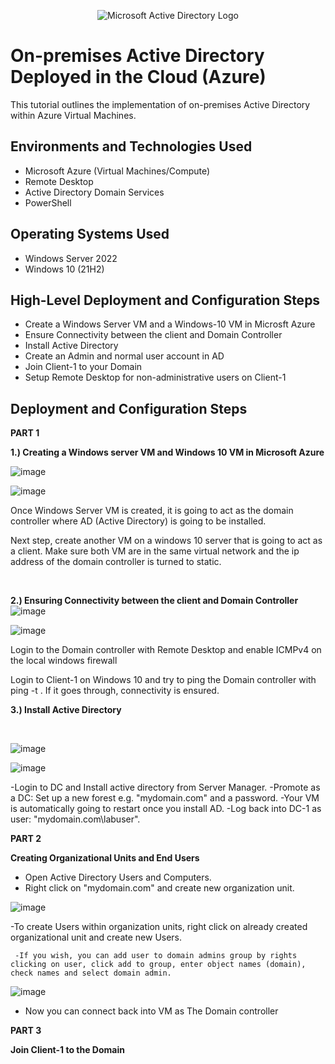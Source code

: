 <p align="center">
<img src="https://i.imgur.com/pU5A58S.png" alt="Microsoft Active Directory Logo"/>
</p>

<h1>On-premises Active Directory Deployed in the Cloud (Azure)</h1>
This tutorial outlines the implementation of on-premises Active Directory within Azure Virtual Machines.<br />



<h2>Environments and Technologies Used</h2>

- Microsoft Azure (Virtual Machines/Compute)
- Remote Desktop
- Active Directory Domain Services
- PowerShell

<h2>Operating Systems Used </h2>

- Windows Server 2022
- Windows 10 (21H2)

<h2>High-Level Deployment and Configuration Steps</h2>

- Create a Windows Server VM and a Windows-10 VM in Microsft Azure
- Ensure Connectivity between the client and Domain Controller
- Install Active Directory
- Create an Admin and normal user account in AD
- Join Client-1 to your Domain
- Setup Remote Desktop for non-administrative users on Client-1

<h2>Deployment and Configuration Steps</h2>

<p>
  
  **PART 1**
  
  **1.) Creating a Windows server VM and Windows 10 VM in Microsoft Azure**
  
  ![image](https://github.com/akingsley22/configure-ad/assets/138138839/a9df99df-095a-4c03-9397-77794af8edbe)

  ![image](https://github.com/akingsley22/configure-ad/assets/138138839/98b61b19-4ea8-42b8-b4b9-5c5027a902cf)


</p>
<p>
Once Windows Server VM is created, it is going to act as the domain controller where AD (Active Directory) is going to be installed. 
  
Next step, create another VM on a windows 10 server that is going to act as a client. Make sure both VM are in the same virtual network and the ip address of the domain controller is turned to static.
</p>
<br />

<p>

  **2.) Ensuring Connectivity between the client and Domain Controller**
![image](https://github.com/akingsley22/configure-ad/assets/138138839/5f2db3c5-eefd-46ee-987d-1fce9b0b355c)

![image](https://github.com/akingsley22/configure-ad/assets/138138839/3f98dd48-fab5-41bc-9767-52d292e4305a)



Login to the Domain controller with Remote Desktop and enable ICMPv4 on the local windows firewall 

Login to Client-1 on Windows 10 and try to ping the Domain controller with ping -t <ipaddress>. If it goes through, connectivity is ensured.
</p>
<p>

**3.) Install Active Directory**
</p>
<br />

<p>
  
  ![image](https://github.com/akingsley22/configure-ad/assets/138138839/23bd2d87-a3a3-476e-8224-600ff932fa2c)

  ![image](https://github.com/akingsley22/configure-ad/assets/138138839/1f481b58-73b2-4839-9e9d-b9ca0cfb329e)

</p>
<p>
-Login to DC and Install active directory from Server Manager. 
-Promote as a DC: Set up a new forest e.g. "mydomain.com" and a password.
-Your VM is automatically going to restart once you install AD. 
-Log back into DC-1 as user: "mydomain.com\labuser".

 **PART 2**
 
 **Creating Organizational Units and End Users**

 - Open Active Directory Users and Computers.
 - Right click on "mydomain.com" and create new organization unit.

 ![image](https://github.com/akingsley22/configure-ad/assets/138138839/81e9d14d-c956-4d7b-8502-19cc83293686)

 -To create Users within organization units, right click on already created organizational unit and create new Users.
    
     -If you wish, you can add user to domain admins group by rights clicking on user, click add to group, enter object names (domain), check names and select domain admin.

 ![image](https://github.com/akingsley22/configure-ad/assets/138138839/87711012-a702-4d36-a957-601c5c23d213)

 -  Now you can connect back into VM as The Domain controller

  **PART 3**

  **Join Client-1 to the Domain**

 
 
</p>
<br />
